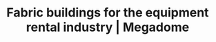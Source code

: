 ---
title: "Fabric buildings for the equipment rental industry | Megadome"
description: >-
  Fabric buildings that equipment rental centers can easily install in their yards to protect their rental equipment. Discover MegaDome products
titre: Contact Us
identifiant: contact
i18nlanguage: en
slug: contact
layout: contact
image: 
menuid: contact
section1:
  image: /images/ezkit-contact.jpg
  title: TEMPORARY BUILDINGS THAT EQUIPMENT RENTAL CENTERS CAN RENT TO THEIR CUSTOMERS
  description1: >-
    The EzKit<sup>TM</sup> is a temporary building that equipment rental centers can purchase and rent out to their clients to answer their short-term storage needs.
  points:
    - text: Durable enough to rent out many times without damage
    - text: Designed to be easy to rent
    - text: Modular design that allows for customized buildings
    - text: Adapted to meet the needs of various sectors
  description2: >-
    It can be used to store machinery and materials during construction projects, to protect bulk goods or agricultural equipment, on mining or forestry sites, as an emergency shelter and much more.
  link: Learn more
section2:
  col1:
    title: Contact Us
    description: >-
      Got questions? Looking to book an appointment? Reach out to our team of experts and we’ll get back to you as soon as possible. 
  col2:
    title: Information
    tabtitle: Head Office

---